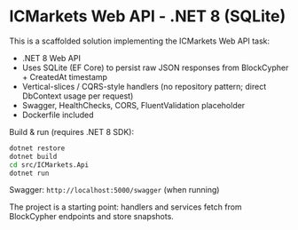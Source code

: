 # ICMarkets Web API - .NET 8 (SQLite)

This is a scaffolded solution implementing the ICMarkets Web API task:
- .NET 8 Web API
- Uses SQLite (EF Core) to persist raw JSON responses from BlockCypher + CreatedAt timestamp
- Vertical-slices / CQRS-style handlers (no repository pattern; direct DbContext usage per request)
- Swagger, HealthChecks, CORS, FluentValidation placeholder
- Dockerfile included

Build & run (requires .NET 8 SDK):
```bash
dotnet restore
dotnet build
cd src/ICMarkets.Api
dotnet run
```

Swagger: `http://localhost:5000/swagger` (when running)

The project is a starting point: handlers and services fetch from BlockCypher endpoints and store snapshots.
